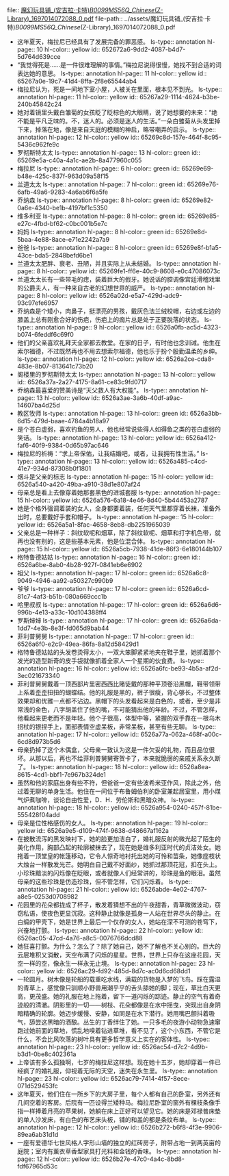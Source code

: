 file:: [魔幻玩具铺_(安吉拉·卡特)_B0099MS56Q_Chinese_(Z-Library)_1697014072088_0.pdf](../assets/魔幻玩具铺_(安吉拉·卡特)_B0099MS56Q_Chinese_(Z-Library)_1697014072088_0.pdf)
file-path:: ../assets/魔幻玩具铺_(安吉拉·卡特)_B0099MS56Q_Chinese_(Z-Library)_1697014072088_0.pdf

- 这年夏天，梅拉尼已经具有了发展完备的罪恶感。
  ls-type:: annotation
  hl-page:: 10
  hl-color:: yellow
  id:: 652672a6-9dd2-4087-b4d7-5d764d639cce
- “我觉得死是……是⼀件很难理解的事情。”梅拉尼说得很慢，她找不到合适的词表达她的意思。
  ls-type:: annotation
  hl-page:: 11
  hl-color:: yellow
  id:: 65267a0e-19c7-41d4-8ffa-2f8e65544ab4
- 梅拉尼认为，死是⼀间地下室⼩屋，⼈被关在⾥⾯，根本⻅不到光。
  ls-type:: annotation
  hl-page:: 11
  hl-color:: yellow
  id:: 65267a29-1114-4624-b3be-240b45842c24
- 她对着镜⾥头戴⽩雏菊的⼥孩眨了眨棕⾊的⼤眼睛，说了她想要的未来：“绝不能是平凡乏味的。不，迷⼈的。必须是迷⼈的⽣活。”⼀朵⽩雏菊从头发⾥掉下来，掉落在地，像是来⾃天庭的模糊的神启，略带嘲弄的启⽰。
  ls-type:: annotation
  hl-page:: 12
  hl-color:: yellow
  id:: 65269c8d-157e-464f-8c95-5436c962fe9c
- 罗彻斯特太太
  ls-type:: annotation
  hl-page:: 13
  hl-color:: green
  id:: 65269e5a-c40a-4a1c-ae2b-8a477960c055
- 梅拉尼
  ls-type:: annotation
  hl-page:: 6
  hl-color:: green
  id:: 65269e69-b48e-425c-837f-963d09a58f15
- 兰道太太
  ls-type:: annotation
  hl-page:: 7
  hl-color:: green
  id:: 65269e76-6afb-49a6-9283-4a6ab6f6a5fe
- 乔纳森
  ls-type:: annotation
  hl-page:: 8
  hl-color:: green
  id:: 65269e82-0a6e-4340-be1b-4197bf1c5350
- 维多利亚
  ls-type:: annotation
  hl-page:: 8
  hl-color:: green
  id:: 65269e85-e27c-4fbd-bf62-c0bc001b5e7c
- 妈妈
  ls-type:: annotation
  hl-page:: 8
  hl-color:: green
  id:: 65269e8d-5baa-4e88-8ace-e71e2242a7a9
- 爸爸
  ls-type:: annotation
  hl-page:: 8
  hl-color:: green
  id:: 65269e8f-b1a5-43ce-bda5-2848befd6be1
- 兰道太太肥胖、衰⽼、丑陋，并且实际上从未结婚。
  ls-type:: annotation
  hl-page:: 8
  hl-color:: yellow
  id:: 65269fe1-ff6e-40c9-8608-e0c47086073c
- 兰道太太⻓有⼀些带⽑的痣，装着巨⼤的假⽛。她说话的腔调像宫廷滑稽戏⾥的公爵夫⼈，有⼀种来⾃古⽼的幻想世界的威严。
  ls-type:: annotation
  hl-page:: 8
  hl-color:: yellow
  id:: 6526a02d-e5a7-429d-adc9-93c97efe6957
- 乔纳森是个矮⼩，⾁鼻⼦，挺漂亮的男孩，戴灰⾊法兰绒校帽，右边或左边的膝盖上总有刚愈合好的伤疤，伤疤上的痂⽚总是处于正要脱落的状态。
  ls-type:: annotation
  hl-page:: 9
  hl-color:: yellow
  id:: 6526a0fb-ac5d-4323-b074-6feddf6c69f0
- 他们的⽗亲喜欢礼拜天全家都去教堂。在家的⽇⼦，有时他也念训诫。他⽣在索尔福德，不过既然再也不⽤去想索尔福德，他也乐于扮个殷勤温柔的乡绅。
  ls-type:: annotation
  hl-page:: 12
  hl-color:: yellow
  id:: 6526a2ce-cda8-483e-8b07-813641c73b20
- 阁楼⾥的罗彻斯特太太
  ls-type:: annotation
  hl-page:: 13
  hl-color:: yellow
  id:: 6526a37a-2a27-4175-8a61-ce83c9fd0717
- 乔纳森最喜爱的赞美诗是“天⽗救⼈有⼤权能”。
  ls-type:: annotation
  hl-page:: 13
  hl-color:: yellow
  id:: 6526a3ae-3a6b-40df-a9ac-14607ba4d25d
- 教区牧师
  ls-type:: annotation
  hl-page:: 13
  hl-color:: green
  id:: 6526a3bb-6d15-479d-baae-4784a4b18a97
- 是个苍⽩虚弱，喜欢钓⻥的男⼈，他也经常说些得⼈如得⻥之类的苍⽩虚弱的笑话。
  ls-type:: annotation
  hl-page:: 13
  hl-color:: yellow
  id:: 6526a412-faf6-40f9-9384-0d65b97ac646
- 梅拉尼的祈祷：“求上帝保佑，让我结婚吧，或者，让我拥有性⽣活。”
  ls-type:: annotation
  hl-page:: 13
  hl-color:: yellow
  id:: 6526a485-c4cd-41e7-934d-87308b0f1801
- 烟⽃是⽗亲的标志
  ls-type:: annotation
  hl-page:: 15
  hl-color:: yellow
  id:: 6526a540-a420-49ba-a910-38d1e807af24
- ⺟亲总是看上去像穿着她那套⿊⾊的进城套服
  ls-type:: annotation
  hl-page:: 15
  hl-color:: yellow
  id:: 6526a576-6a18-4e46-8d40-5b44453a2787
- 她是个格外强调着装的⼥⼈，全⾝都要着装，任何天⽓⾥都穿着⻓袜，准备外出时，总要戴好⼿套和帽⼦。
  ls-type:: annotation
  hl-page:: 15
  hl-color:: yellow
  id:: 6526a5a1-8fac-4658-8eb8-db2251965039
- ⽗亲总是⼀种样⼦：斜纹软呢和烟草，除了斜纹软呢、烟草和打字机⾊带，就再也没有别的，这是些基本元素，他是位混合体。
  ls-type:: annotation
  hl-page:: 15
  hl-color:: yellow
  id:: 6526a5cb-7938-41de-86f3-6e180144b107
- 格特鲁德姑姑
  ls-type:: annotation
  hl-page:: 16
  hl-color:: green
  id:: 6526a6be-8ab0-4b28-927f-0841eb6e6902
- 祖⽗
  ls-type:: annotation
  hl-page:: 17
  hl-color:: green
  id:: 6526a6c8-9049-4946-aa92-a50327c990b9
- 爷爷
  ls-type:: annotation
  hl-page:: 17
  hl-color:: green
  id:: 6526a6cd-81c7-4af3-b51b-080a669ccc1b
- 哈⾥叔叔
  ls-type:: annotation
  hl-page:: 17
  hl-color:: green
  id:: 6526a6d6-996b-4e13-a33c-10d104388ff4
- 罗斯婶婶
  ls-type:: annotation
  hl-page:: 17
  hl-color:: green
  id:: 6526a6da-1dd7-4e3b-8e3f-fd065d9bab44
- 菲利普舅舅
  ls-type:: annotation
  hl-page:: 17
  hl-color:: green
  id:: 6526a6f0-e2c9-49ea-86fa-8a12d58429d1
- 格特鲁德姑姑的头发卷烫得太⼩，⼀双⼤笨脚紧紧地夹在鞋⼦⾥，她抓着那个发光的造型新奇的⽪⼿袋就像抓着全家⼈⼀个星期的伙⻝费。
  ls-type:: annotation
  hl-page:: 16
  hl-color:: yellow
  id:: 6526a6fc-be93-4b5a-af2d-3ec021673340
- 菲利普舅舅戴着⼀顶西部⽚⾥密西西⽐赌徒戴的那种平顶卷沿⿊帽，鞋带领带上系着歪歪扭扭的蝴蝶结。他的礼服是⿊的，裤⼦很瘦，背⼼够⻓，不过整体效果却和优雅⼀点都不沾边。⿊帽下的头发看起来是⽩⾊的，或者，⾄少是⾮常浅的⾦⾊，⼋字胡盖住了他的嘴，不可能猜出他的年龄。不过，不管怎样，他看起来更⽼⽽不是年轻。他个⼦很⾼，体型中等，紧握的双⼿靠在⼀根乌⽊拐杖的银捏⼿上，⾯部表情空虚呆板，⾮常呆板，甚⾄有些⽆聊。
  ls-type:: annotation
  hl-page:: 17
  hl-color:: yellow
  id:: 6526a77a-062a-468f-a00c-6cd8d973b5d6
- ⺟亲扔掉了这个⽊偶盒，⽗⺟亲⼀致认为这是⼀件⽋妥的礼物，⽽且品位很坏。从那以后，再也不给菲利普舅舅寄贺卡了，本来就脆弱的亲戚关系永久断了。
  ls-type:: annotation
  hl-page:: 18
  hl-color:: yellow
  id:: 6526a8ea-8615-4cd1-bbf1-7e967b324de1
- 虽然和他的家庭出⾝有些不符，但爸爸⼀定有些波希⽶亚作⻛，除此之外，他过着⽆聊的单⾝⽣活。他住在⼀间位于布鲁姆伯利的卧室兼起居室⾥，⽤⼩煤⽓炉煮咖啡，谈论⾃由性爱，D．H．劳伦斯和⿊暗众神。
  ls-type:: annotation
  hl-page:: 18
  hl-color:: yellow
  id:: 6526a954-0240-457f-81be-555428f04add
- ⺟亲是位性格感伤的⼥⼈。
  ls-type:: annotation
  hl-page:: 19
  hl-color:: yellow
  id:: 6526a9e5-d109-474f-9638-d48667af162a
- 在披散流泻的⿊发映衬下，她的脸更加洁⽩了，婚礼服反射的微光起了陌⽣的美化作⽤，胸部凸起的轮廓被抹去了，现在她是维多利亚时代的贞洁处⼥。她拖着⼀顶堂皇的帐篷移动，它令⼈惊奇地衬托出她的可怜和苗条，她像座枝状⼤烛台⼀样散发光芒。她明⽩⾃⼰戴不好⾯纱，她抓过那顶花冠，扣在头上。⼩珍珠黯淡的闪烁像在眨眼，或者就像⼈们经常讲的，珍珠是⻥的眼泪。虽然⺟亲的这些珍珠是仿造珍珠，但不管怎样，它们闪烁着。
  ls-type:: annotation
  hl-page:: 21
  hl-color:: yellow
  id:: 6526abde-4e02-4767-a8e5-0253d0708982
- 花园⾥的花朵都拢成了杯⼦，散发着猜想不出的午夜甜⾹，⻘草微微波动，窃窃私语，使夜⾊更显沉寂。这种静⽌就像是孤⾝⼀⼈站在世界尽头的静⽌。在⽩缎的甲壳下，她是世界上最后⼀个仅存的⼥⼈，她站在深不可测的苍穹下，兴奋地打颤。
  ls-type:: annotation
  hl-page:: 22
  hl-color:: yellow
  id:: 6526ac05-47cd-4a76-a8c5-0076766dcd88
- 她狂喜打颤。为什么？怎么了？除了她⾃⼰，她不了解也不关⼼别的。巨⼤的云层堆积⼜消散，天空布满了闪烁的星星。世界，世界上只存在这座花园，天空⼀样的空，像永⽣⼀样永⽆⽌境。
  ls-type:: annotation
  hl-page:: 23
  hl-color:: yellow
  id:: 6526ac29-fd92-485d-8d7c-ac0d6cd68dd1
- ⼀轮圆⽉。树⽊像是轮船的载重吃⽔线，满载的货物是⼊梦的⻜⻦。踩在露湿的⻘草上，感觉像只驯顺⼩野兽⽤潮乎乎的⾆头舔她的脚；现在，草⽐⽩天更⾼，更茂盛。她的礼服在地上拖着，留下⼀道闪烁的踪迹。静⽌的空⽓有着奇迹般的清澈。阴影⾥的⼀切——树枝、花朵都像是在⽔中摇曳，突现出⾃⾝阴暗精确的轮廓。她迈步缓慢、安静，如同是在⽔下潜⾏。她⽤嘴巴颤抖着吸⽓，舔尝这⿊暗的酒酿。丛⽣的丁⾹绊住了她。⼀只多⽑的夜游⼩动物急速窜跑过她前⾯的草地，慌乱地嗅着钻进草堆，看不⻅了，这个⼩东西，不管它是什么，不会⽐⻛吹落的树叶具有更多哲学意义上实在的客体性。
  ls-type:: annotation
  hl-page:: 23
  hl-color:: yellow
  id:: 6526ac54-d7c2-4d9b-b3d1-0be8c402361a
- 上帝该有多么孤独啊，七岁的梅拉尼这样想。现在她⼗五岁，她却穿着⼀件已经疯了的婚礼服，仰视着⽆际的天空，迷失在永⽣⾥。
  ls-type:: annotation
  hl-page:: 23
  hl-color:: yellow
  id:: 6526ac79-7414-4f57-8ece-071d529453fc
- 这年夏天，他们住在⼀所乡下的⼤房⼦⾥，每个⼈都有⾃⼰的卧室，另外还有⼏间空着的客房。后院有⼀匹设得兰矮种⻢。梅拉尼卧室的窗外有棵枝条像⼿指⼀样捧着⽉亮的苹果树，她躺在床上正好可以望⻅它。她的床是邓禄普床垫的单⼈沙发床，有⽩⾊的布艺床头板，铺的和盖的都是条纹布单。
  ls-type:: annotation
  hl-page:: 12
  hl-color:: yellow
  id:: 6526b272-b6f8-4f3e-9906-89ea6ab31d1d
- ⼀座有爱德华七世⻛格⼈字形⼭墙的独⽴的红砖房⼦，附带占地⼀到两英亩的庭院；室内有薰⾐草⾹型家具打光料和⾦钱的⾹味。
  ls-type:: annotation
  hl-page:: 12
  hl-color:: yellow
  id:: 6526b27e-47c0-4a4c-8bd8-fdf67965d53c